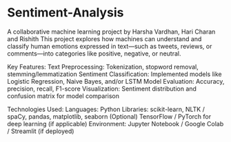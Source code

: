 # Sentiment-Analysis
A collaborative machine learning project by Harsha Vardhan, Hari Charan and Rishith
This project explores how machines can understand and classify human emotions expressed in text—such as tweets, reviews, or comments—into categories like positive, negative, or neutral.

Key Features:
Text Preprocessing: Tokenization, stopword removal, stemming/lemmatization
Sentiment Classification: Implemented models like Logistic Regression, Naive Bayes, and/or LSTM
Model Evaluation: Accuracy, precision, recall, F1-score
Visualization: Sentiment distribution and confusion matrix for model comparison

Technologies Used:
Languages: Python
Libraries: scikit-learn, NLTK / spaCy, pandas, matplotlib, seaborn
(Optional) TensorFlow / PyTorch for deep learning (if applicable)
Environment: Jupyter Notebook / Google Colab / Streamlit (if deployed)
